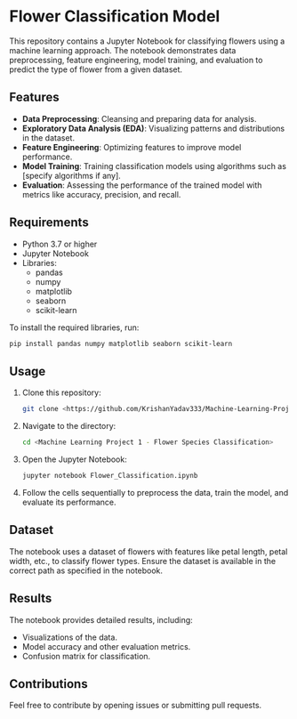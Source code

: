 # Flower Classification Model

This repository contains a Jupyter Notebook for classifying flowers using a machine learning approach. The notebook demonstrates data preprocessing, feature engineering, model training, and evaluation to predict the type of flower from a given dataset.

## Features
- **Data Preprocessing**: Cleansing and preparing data for analysis.
- **Exploratory Data Analysis (EDA)**: Visualizing patterns and distributions in the dataset.
- **Feature Engineering**: Optimizing features to improve model performance.
- **Model Training**: Training classification models using algorithms such as [specify algorithms if any].
- **Evaluation**: Assessing the performance of the trained model with metrics like accuracy, precision, and recall.

## Requirements
- Python 3.7 or higher
- Jupyter Notebook
- Libraries:
  - pandas
  - numpy
  - matplotlib
  - seaborn
  - scikit-learn

To install the required libraries, run:
```bash
pip install pandas numpy matplotlib seaborn scikit-learn
```

## Usage
1. Clone this repository:
   ```bash
   git clone <https://github.com/KrishanYadav333/Machine-Learning-Project-1---Flower-Species-Classification>
   ```
2. Navigate to the directory:
   ```bash
   cd <Machine Learning Project 1 - Flower Species Classification>
   ```
3. Open the Jupyter Notebook:
   ```bash
   jupyter notebook Flower_Classification.ipynb
   ```
4. Follow the cells sequentially to preprocess the data, train the model, and evaluate its performance.

## Dataset
The notebook uses a dataset of flowers with features like petal length, petal width, etc., to classify flower types. Ensure the dataset is available in the correct path as specified in the notebook.

## Results
The notebook provides detailed results, including:
- Visualizations of the data.
- Model accuracy and other evaluation metrics.
- Confusion matrix for classification.

## Contributions
Feel free to contribute by opening issues or submitting pull requests.
